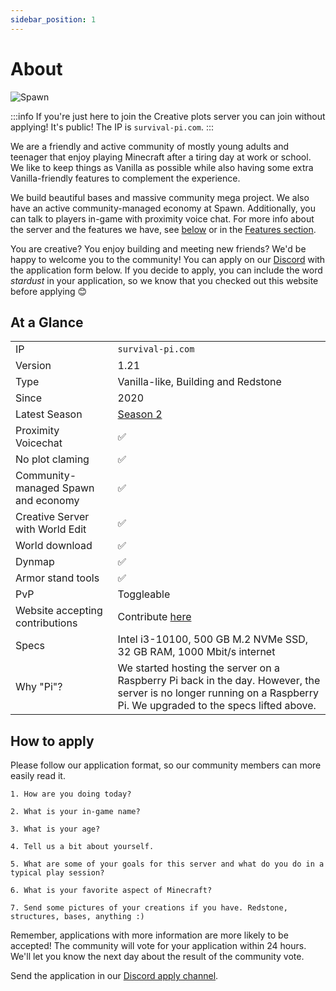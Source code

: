 ```yaml
---
sidebar_position: 1
---
```


# About

![Spawn](/img/season1/2024-07-03_00.03.39.png)

:::info
If you're just here to join the Creative plots server you can join without applying! It's public! The IP is `survival-pi.com`.
:::

We are a friendly and active community of mostly young adults and teenager that enjoy playing Minecraft after a tiring day at work or school. We like to keep things as Vanilla as possible while also having some extra Vanilla-friendly features to complement the experience. 

We build beautiful bases and massive community mega project. We also have an active community-managed economy at Spawn. Additionally, you can talk to players in-game with proximity voice chat. For more info about the server and the features we have, see [below](#at-a-glance) or in the [Features section](./Features/features.md).

You are creative? You enjoy building and meeting new friends? We'd be happy to welcome you to the community! You can apply on our [Discord](pathname://https://discord.gg/WKAtDzEu24) with the application form below. If you decide to apply, you can include the word *stardust* in your application, so we know that you checked out this website before applying 😊

## At a Glance

| | |
|---|---|
| IP | `survival-pi.com` |
| Version | 1.21 | 
| Type | Vanilla-like, Building and Redstone |
| Since | 2020 |
| Latest Season | [Season 2](../season2/season2.md)
| Proximity Voicechat | ✅ |
| No plot claming | ✅ |
| Community-managed Spawn and economy | ✅ |
| Creative Server with World Edit | ✅ |
| World download | ✅ |
| Dynmap | ✅ |
| Armor stand tools | ✅ |
| PvP | Toggleable |
| Website accepting contributions | Contribute [here](./Contribute/tutorial.md) |
| Specs | Intel i3-10100, 500 GB M.2 NVMe SSD, 32 GB RAM, 1000 Mbit/s internet |
| Why "Pi"? | We started hosting the server on a Raspberry Pi back in the day. However, the server is no longer running on a Raspberry Pi. We upgraded to the specs lifted above. |

## How to apply

Please follow our application format, so our community members can more easily read it. 

```
1. How are you doing today?

2. What is your in-game name?

3. What is your age?

4. Tell us a bit about yourself.

5. What are some of your goals for this server and what do you do in a typical play session?

6. What is your favorite aspect of Minecraft?

7. Send some pictures of your creations if you have. Redstone, structures, bases, anything :)
```

Remember, applications with more information are more likely to be accepted! The community will vote for your application within 24 hours. We'll let you know the next day about the result of the community vote.

Send the application in our [Discord apply channel](pathname://https://discord.gg/WKAtDzEu24).